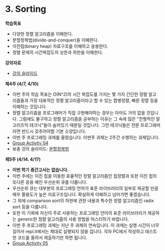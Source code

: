 # 3. Sorting

**학습목표**

* 다양한 정렬 알고리즘을 이해한다.
* 분할정복법\(divide-and-conquer\)을 이해한다.
* 이진힙\(binary heap\) 자료구조를 이해하고 응용한다.
* 정렬 문제의 시간복잡도의 상한과 하한을 이해한다.

**강의자료**

* [강의 슬라이드](https://github.com/ohkwn/Algorithm-2019/blob/master/slides/chap03_sorting.pdf)

**제4주 \(4/7, 4/10\)**

* 이번 주의 학습 목표는 O\(N^2\)의 시간 복잡도를 가지는 몇 가지 간단한 정렬 알고리즘들과 가장 대표적인 정렬 알고리즘이라고 할 수 있는 합병정렬, 빠른 정렬 등을 이해하는 것입니다.
* 정렬 알고리즘을 프로그래머가 직접 구현해야하는 경우는 아마도 거의 없을 것입니다. 그럼에도 불구하고 정렬 알고리즘을 공부하는 이유는 그 속에 많은 "전형적인 알고리즈믹 테크닉"들이 숨어있기 때문일 것입니다. 그런 테크닉들은 전문 프로그래머라면 반드시 갖추어야할 기본 소양입니다.
* 이번 주 프로그래밍 과제를 올렸습니다. 이번주 과제는 2주간 수행하는 과제입니다.
* [Group Activity 04](https://www.dropbox.com/s/lygtnluvnqsgbpp/group_activity04.pdf?dl=0) 
* 보충 강의 슬라이드: [분할정복법](https://www.dropbox.com/s/scb4mcqpid09v9z/divide-and-conquer.pdf?dl=0)

**제5주 \(4/14. 4/17\)**

* **이번 학기 중간고사는 없습니다.**
* 이번 주에는 이진 힙을 이용한 효율적인 정렬 알고리즘인 힙정렬과 또한 이진 힙의 또다른 응용 예인 우선순위 큐를 다룹니다. 
* 우선순위 큐는 대부분의 프로그래밍 언어가 표준 라이브러리의 일부로 제공할 만큼 매우 활용도가 높은 자료구조입니다. 확실하게 이해하고 넘어가면 좋겠습니다.
* 그 외에 comparison sort의 하한에 관한 내용과 특수한 정렬 알고리즘인 radix sort 등을 다룹니다.
* 또한 이 기회에 자신이 주로 사용하는 프로그래밍 언어의 표준 라이브러리가 제공하는 generic한 정렬 알고리즘의 사용 방법을 마스터하기 바랍니다.
* 이번 주 프로그래밍 과제는 지난 주 과제의 연속입니다. 이 과제는 실행 시간이 너무 길어서  repl.it에서는 제대로 실행되지 않을 겁니다. 각자 PC에서 작성하고 테스트한 코드를 올려서 제출하기만 하면 됩니다. 
* [Group Activity 05](https://www.dropbox.com/s/8ks2mdomytnpyuj/group_activity05.pdf?dl=0)

